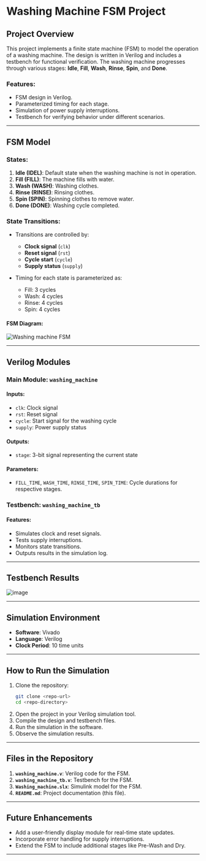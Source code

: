 # Washing Machine FSM Project

## Project Overview
This project implements a finite state machine (FSM) to model the operation of a washing machine. The design is written in Verilog and includes a testbench for functional verification. The washing machine progresses through various stages: **Idle**, **Fill**, **Wash**, **Rinse**, **Spin**, and **Done**.

### Features:
- FSM design in Verilog.
- Parameterized timing for each stage.
- Simulation of power supply interruptions.
- Testbench for verifying behavior under different scenarios.

---

## FSM Model

### States:
1. **Idle (IDEL)**: Default state when the washing machine is not in operation.
2. **Fill (FILL)**: The machine fills with water.
3. **Wash (WASH)**: Washing clothes.
4. **Rinse (RINSE)**: Rinsing clothes.
5. **Spin (SPIN)**: Spinning clothes to remove water.
6. **Done (DONE)**: Washing cycle completed.

### State Transitions:
- Transitions are controlled by:
  - **Clock signal** (`clk`)
  - **Reset signal** (`rst`)
  - **Cycle start** (`cycle`)
  - **Supply status** (`supply`)
  
- Timing for each state is parameterized as:
  - Fill: 3 cycles
  - Wash: 4 cycles
  - Rinse: 4 cycles
  - Spin: 4 cycles

#### FSM Diagram:
![Washing machine FSM](https://github.com/user-attachments/assets/db702340-bcb0-49c9-b4e4-924e41751471)


---

## Verilog Modules

### Main Module: `washing_machine`
#### Inputs:
- `clk`: Clock signal
- `rst`: Reset signal
- `cycle`: Start signal for the washing cycle
- `supply`: Power supply status

#### Outputs:
- `stage`: 3-bit signal representing the current state

#### Parameters:
- `FILL_TIME`, `WASH_TIME`, `RINSE_TIME`, `SPIN_TIME`: Cycle durations for respective stages.

### Testbench: `washing_machine_tb`
#### Features:
- Simulates clock and reset signals.
- Tests supply interruptions.
- Monitors state transitions.
- Outputs results in the simulation log.

---

## Testbench Results
![image](https://github.com/user-attachments/assets/a8281e02-59f1-4895-87c0-addcc1fba243)

---

## Simulation Environment
- **Software**: Vivado
- **Language**: Verilog
- **Clock Period**: 10 time units

---

## How to Run the Simulation
1. Clone the repository:
   ```bash
   git clone <repo-url>
   cd <repo-directory>
   ```
2. Open the project in your Verilog simulation tool.
3. Compile the design and testbench files.
4. Run the simulation in the software.
5. Observe the simulation results.

---

## Files in the Repository
1. **`washing_machine.v`**: Verilog code for the FSM.
2. **`washing_machine_tb.v`**: Testbench for the FSM.
3. **`Washing_machine.slx`**: Simulink model for the FSM.
4. **`README.md`**: Project documentation (this file).

---

## Future Enhancements
- Add a user-friendly display module for real-time state updates.
- Incorporate error handling for supply interruptions.
- Extend the FSM to include additional stages like Pre-Wash and Dry.
---
